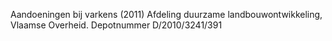 Aandoeningen bij varkens (2011) Afdeling duurzame landbouwontwikkeling, Vlaamse Overheid. Depotnummer D/2010/3241/391